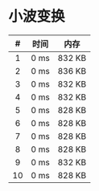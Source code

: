 # 小波变换

| #          | 时间                           | 内存                           |
|:----------:|:------------------------------:|:------------------------------:|
|1|0 ms|832 KB|
|2|0 ms|836 KB|
|3|0 ms|832 KB|
|4|0 ms|832 KB|
|5|0 ms|828 KB|
|6|0 ms|828 KB|
|7|0 ms|828 KB|
|8|0 ms|828 KB|
|9|0 ms|832 KB|
|10|0 ms|828 KB|
